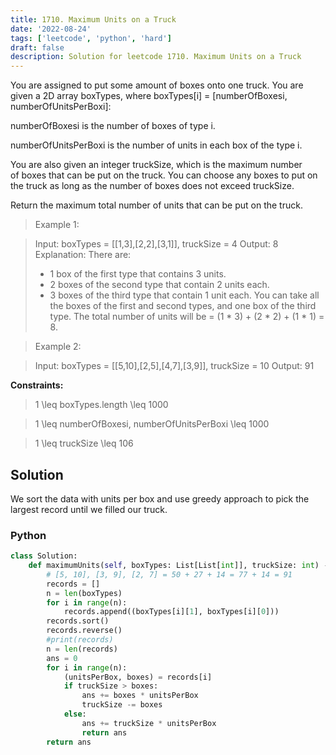 ```yaml
---
title: 1710. Maximum Units on a Truck
date: '2022-08-24'
tags: ['leetcode', 'python', 'hard']
draft: false
description: Solution for leetcode 1710. Maximum Units on a Truck
---
```


You are assigned to put some amount of boxes onto one truck. You are given a 2D array boxTypes, where boxTypes[i] <TeX>=</TeX> [numberOfBoxesi, numberOfUnitsPerBoxi]:

numberOfBoxesi is the number of boxes of type i.

numberOfUnitsPerBoxi is the number of units in each box of the type i.

You are also given an integer truckSize, which is the maximum number of boxes that can be put on the truck. You can choose any boxes to put on the truck as long as the number of boxes does not exceed truckSize.

Return the maximum total number of units that can be put on the truck.

> Example 1:

> Input: boxTypes <TeX>=</TeX> [[1,3],[2,2],[3,1]], truckSize <TeX>=</TeX> 4
> Output: 8
> Explanation: There are:
> - 1 box of the first type that contains 3 units.
> - 2 boxes of the second type that contain 2 units each.
> - 3 boxes of the third type that contain 1 unit each.
> You can take all the boxes of the first and second types, and one box of the third type.
> The total number of units will be <TeX>=</TeX> (1 * 3) + (2 * 2) + (1 * 1) <TeX>=</TeX> 8.

> Example 2:

> Input: boxTypes <TeX>=</TeX> [[5,10],[2,5],[4,7],[3,9]], truckSize <TeX>=</TeX> 10
> Output: 91

**Constraints:**

> 1 <TeX>\leq</TeX> boxTypes.length <TeX>\leq</TeX> 1000

> 1 <TeX>\leq</TeX> numberOfBoxesi, numberOfUnitsPerBoxi <TeX>\leq</TeX> 1000

> 1 <TeX>\leq</TeX> truckSize <TeX>\leq</TeX> 106


## Solution
We sort the data with units per box and use greedy approach to pick the largest record until we filled our truck. 

### Python
```python
class Solution:
    def maximumUnits(self, boxTypes: List[List[int]], truckSize: int) -> int:
        # [5, 10], [3, 9], [2, 7] = 50 + 27 + 14 = 77 + 14 = 91
        records = []
        n = len(boxTypes)
        for i in range(n):
            records.append((boxTypes[i][1], boxTypes[i][0]))
        records.sort()
        records.reverse()
        #print(records)
        n = len(records)
        ans = 0
        for i in range(n):
            (unitsPerBox, boxes) = records[i]
            if truckSize > boxes:
                ans += boxes * unitsPerBox
                truckSize -= boxes
            else:
                ans += truckSize * unitsPerBox
                return ans
        return ans

```
